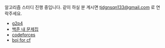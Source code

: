 알고리즘 스터디 진행 중입니다.
같이 하실 분 계시면 tjdgnsqn133@gmail.com 로 연락주세요.

- [g2p4](https://solved.ac/search?query=*g2..p4+-solved_by%3Atjdgnsqn3+lang%3Ako+solved%3A200..+&sort=random&direction=asc&page=1)
- [백준 내 문제집](https://www.acmicpc.net/workbook/by/tjdgnsqn3)
- [codeforces](https://codeforces.com/problemset?tags=1500-1700)
- [boj for cf](https://www.acmicpc.net/problemset?sort=random_desc&solvedac_option=xz%2Cxn&submit=fa%2Cus&tier=6%2C7%2C8%2C9%2C10%2C11%2C12%2C13%2C14%2C15%2C16&style=cs&style_if=nand&algo=109%2C128%2C33&algo_if=or&open=1)
